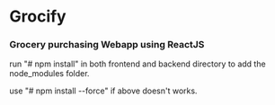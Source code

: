 # Grocify
### Grocery purchasing Webapp using ReactJS

run "# npm install" in both frontend and backend directory to add the node_modules folder.

use "# npm install --force" if above doesn't works.
